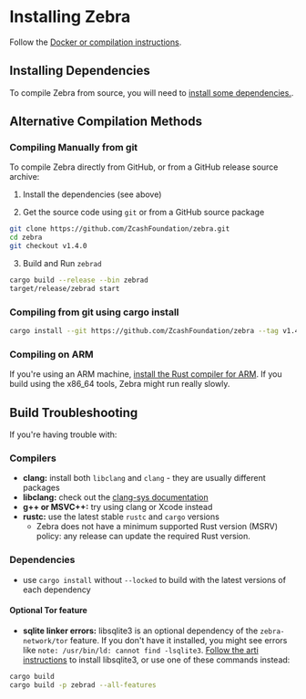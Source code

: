 # Installing Zebra

Follow the [Docker or compilation instructions](https://zebra.zfnd.org/index.html#getting-started).

## Installing Dependencies

To compile Zebra from source, you will need to [install some dependencies.](https://zebra.zfnd.org/index.html#building-zebra).


## Alternative Compilation Methods

### Compiling Manually from git

To compile Zebra directly from GitHub, or from a GitHub release source archive:

1. Install the dependencies (see above)

2. Get the source code using `git` or from a GitHub source package

```sh
git clone https://github.com/ZcashFoundation/zebra.git
cd zebra
git checkout v1.4.0
```

3. Build and Run `zebrad`

```sh
cargo build --release --bin zebrad
target/release/zebrad start
```

### Compiling from git using cargo install

```sh
cargo install --git https://github.com/ZcashFoundation/zebra --tag v1.4.0 zebrad
```

### Compiling on ARM

If you're using an ARM machine, [install the Rust compiler for
ARM](https://rust-lang.github.io/rustup/installation/other.html). If you build
using the x86_64 tools, Zebra might run really slowly.

## Build Troubleshooting

If you're having trouble with:

### Compilers

- **clang:** install both `libclang` and `clang` - they are usually different packages
- **libclang:** check out the [clang-sys documentation](https://github.com/KyleMayes/clang-sys#dependencies)
- **g++ or MSVC++:** try using clang or Xcode instead
- **rustc:** use the latest stable `rustc` and `cargo` versions
  - Zebra does not have a minimum supported Rust version (MSRV) policy: any release can update the required Rust version.

### Dependencies

- use `cargo install` without `--locked` to build with the latest versions of each dependency

#### Optional Tor feature

- **sqlite linker errors:** libsqlite3 is an optional dependency of the `zebra-network/tor` feature.
  If you don't have it installed, you might see errors like `note: /usr/bin/ld: cannot find -lsqlite3`.
  [Follow the arti instructions](https://gitlab.torproject.org/tpo/core/arti/-/blob/main/CONTRIBUTING.md#setting-up-your-development-environment)
  to install libsqlite3, or use one of these commands instead:

```sh
cargo build
cargo build -p zebrad --all-features
```


